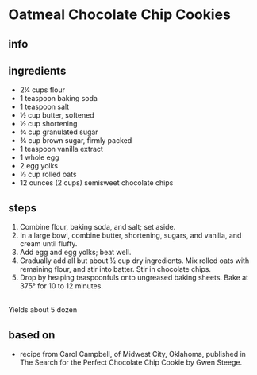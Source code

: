# Oatmeal Chocolate Chip Cookies

## info  

## ingredients
* 2¼ cups flour
* 1 teaspoon baking soda
* 1 teaspoon salt
* ½ cup butter, softened
* ½ cup shortening
* ¾ cup granulated sugar
* ¾ cup brown sugar, firmly packed
* 1 teaspoon vanilla extract
* 1 whole egg
* 2 egg yolks
* ⅓ cup rolled oats
* 12 ounces (2 cups) semisweet chocolate chips

## steps
1. Combine flour, baking soda, and salt; set aside.
2. In a large bowl, combine butter, shortening, sugars, and vanilla, and cream until fluffy.
3. Add egg and egg yolks; beat well.
4. Gradually add all but about ½ cup dry ingredients. Mix rolled oats with remaining flour, and stir into batter. Stir in chocolate chips.
5. Drop by heaping teaspoonfuls onto ungreased baking sheets. Bake at 375° for 10 to 12 minutes.
<br> 
Yields about 5 dozen

## based on
*  recipe from Carol Campbell, of Midwest City, Oklahoma, published in The Search for the Perfect Chocolate Chip Cookie by Gwen Steege.
